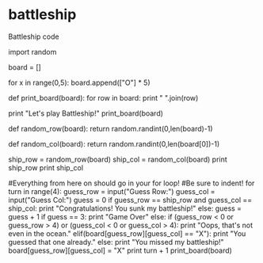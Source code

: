 battleship
==========

Battleship code

import random

board = []

for x in range(0,5):
  board.append(["O"] * 5)

def print_board(board):
  for row in board:
    print " ".join(row)

print "Let's play Battleship!"
print_board(board)

def random_row(board):
  return random.randint(0,len(board)-1)

def random_col(board):
  return random.randint(0,len(board[0])-1)

ship_row = random_row(board)
ship_col = random_col(board)
print ship_row
print ship_col

#Everything from here on should go in your for loop!
#Be sure to indent!
for turn in range(4):
    guess_row = input("Guess Row:")
    guess_col = input("Guess Col:")
    guess = 0
    if guess_row == ship_row and guess_col == ship_col:
        print "Congratulations! You sunk my battleship!"
    else:
        guess = guess + 1
        if guess == 3:
            print "Game Over"
        else:
            if (guess_row < 0 or guess_row > 4) or (guess_col < 0 or guess_col > 4):
                print "Oops, that's not even in the ocean."
            elif(board[guess_row][guess_col] == "X"):
                print "You guessed that one already."
            else:
                print "You missed my battleship!"
                board[guess_row][guess_col] = "X"
    print turn + 1
    print_board(board)

